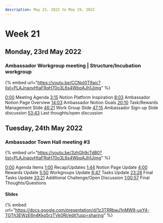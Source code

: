 ```yaml
---
description: May 23, 2022 to May 29, 2022
---
```


# Week 21

## Monday, 23rd May 2022

### Ambassador Workgroup meeting | Structure/Incubation workgroup

{% embed url="https://youtu.be/CCNoI0T9aic?list=PLAJnaovHtaFRqH70o3L6s4WbqAJh1Jjmg" %}

[0:00](https://www.youtube.com/watch?v=CCNoI0T9aic\&t=0s) Meeting Agenda [3:15](https://www.youtube.com/watch?v=CCNoI0T9aic\&t=195s) Notion Platform Inspiration [8:03](https://www.youtube.com/watch?v=CCNoI0T9aic\&t=483s) Ambassador Notion Page Overview [14:03](https://www.youtube.com/watch?v=CCNoI0T9aic\&t=843s) Ambassador Notion Goals [20:10](https://www.youtube.com/watch?v=CCNoI0T9aic\&t=1210s) Task/Rewards Management Slide [46:21](https://www.youtube.com/watch?v=CCNoI0T9aic\&t=2781s) Work Group Slide [47:15](https://www.youtube.com/watch?v=CCNoI0T9aic\&t=2835s) Ambassador Sign-up Slide discussion [53:43](https://www.youtube.com/watch?v=CCNoI0T9aic\&t=3223s) Last thoughts/open discussion

## Tuesday, 24th May 2022

### Ambassador Town Hall meeting #3

{% embed url="https://youtu.be/3zhGh9cTdB0?list=PLAJnaovHtaFRqH70o3L6s4WbqAJh1Jjmg" %}

[0:00](https://www.youtube.com/watch?v=3zhGh9cTdB0\&t=0s) Agenda Items [1:00](https://www.youtube.com/watch?v=3zhGh9cTdB0\&t=60s) Recap/Updates [1:44](https://www.youtube.com/watch?v=3zhGh9cTdB0\&t=104s) Notion Page Update [4:00](https://www.youtube.com/watch?v=3zhGh9cTdB0\&t=240s) Rewards Update [5:50](https://www.youtube.com/watch?v=3zhGh9cTdB0\&t=350s) Workgroups Update [8:47](https://www.youtube.com/watch?v=3zhGh9cTdB0\&t=527s) Tasks Update [23:28](https://www.youtube.com/watch?v=3zhGh9cTdB0\&t=1408s) Final Tasks Update [33:21](https://www.youtube.com/watch?v=3zhGh9cTdB0\&t=2001s) Additional Challenge/Open Discussion [1:00:57](https://www.youtube.com/watch?v=3zhGh9cTdB0\&t=3657s) Final Thoughts/Questions

#### Slides

{% embed url="https://docs.google.com/presentation/d/1z3TRRbwJ1nMW9-uxY4-TGTh3EWzE6n4Kkq5rzTVk0RI/edit?usp=sharing" %}
